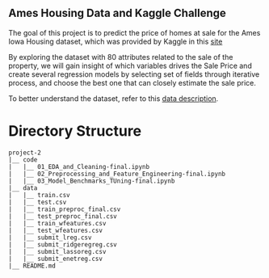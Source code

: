 ##  Ames Housing Data and Kaggle Challenge

The goal of this project is to predict the price of homes at sale for the Ames Iowa Housing dataset, which was provided by Kaggle in this [site](https://www.kaggle.com/c/dsi-us-11-project-2-regression-challenge/overview)

By exploring the dataset with 80 attributes related to the sale of the property, we will gain insight of which variables drives the Sale Price and create several regression models by selecting set of fields through iterative process, and choose the best one that can closely estimate the sale price.

To better understand the dataset, refer to this [data description](http://jse.amstat.org/v19n3/decock/DataDocumentation.txt).



#  Directory Structure

```
project-2
|__ code
|   |__ 01_EDA_and_Cleaning-final.ipynb   
|   |__ 02_Preprocessing_and_Feature_Engineering-final.ipynb   
|   |__ 03_Model_Benchmarks_TUning-final.ipynb
|__ data
|   |__ train.csv
|   |__ test.csv
|   |__ train_preproc_final.csv
|   |__ test_preproc_final.csv
|   |__ train_wfeatures.csv
|   |__ test_wfeatures.csv
|   |__ submit_lreg.csv
|   |__ submit_ridgeregreg.csv
|   |__ submit_lassoreg.csv
|   |__ submit_enetreg.csv
|__ README.md
